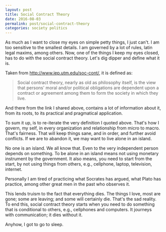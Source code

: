 ```yaml
---
layout: post
title: Social Contract Theory
date: 2016-08-03
permalink: post/social-contract-theory
categories: society politics
---
```


As much as I want to close my eyes on simple petty things, I just can't.  I am too sensitive to the smallest details.  I am governed by a lot of rules, latin legal maxims, among others.  Now, one of the things I keep my eyes closed, has to do with the social contract theory.  Let's dig dipper and define what it is.

Taken from http://www.iep.utm.edu/soc-cont/, it is defined as:

> Social contract theory, nearly as old as philosophy itself, is the view that persons' moral and/or political obligations are dependent upon a contract or agreement among them to form the society in which they live.

And there from the link I shared above, contains a lot of information about it, from its roots, to its practical and pragmatical application.

To sum it up, is to re-iterate the very definition I quoted above.  That's how I govern, my self, in every organization and relationship from micro to macro.  That's fairness.  That will keep things sane, and in order, and further avoid conflicts.  If we are to abandon it, we may want to live alone in an island.

No one is an island.  We all know that.  Even to the very independent person depends on something.  To be alone in an island means not using monetary instrument by the government.  It also means, you need to start from the start, by not using things from others, e.g., cellphone, laptop, television, internet.

Personally I am tired of practicing what Socrates has argued, what Plato has practice, among other great men in the past who observes it.

This lends truism to the fact that everything dies.  The things I love, most are gone; some are leaving; and some will certainly die.  That's the sad reality.  To end this, social contract theory starts when you need to do something that is conditional to others, e.g., cellphones and computers.  It journeys with communication; it dies without it.

Anyhow, I got to go to sleep.
